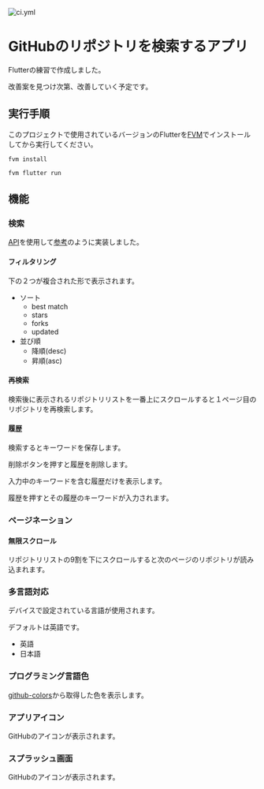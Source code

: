 ![ci.yml](https://github.com/gurasan0110/search_github_repositories/actions/workflows/ci.yml/badge.svg)

# GitHubのリポジトリを検索するアプリ

Flutterの練習で作成しました。

改善案を見つけ次第、改善していく予定です。

## 実行手順

このプロジェクトで使用されているバージョンのFlutterを[FVM](https://fvm.app/)でインストールしてから実行してください。

```
fvm install
```

```
fvm flutter run
```

## 機能

### 検索

[API](https://docs.github.com/ja/rest/search/search?apiVersion=2022-11-28#search-repositories)を使用して[参考](https://github.com/search?q=flutter&type=repositories)のように実装しました。

#### フィルタリング

下の２つが複合された形で表示されます。

- ソート
  - best match
  - stars
  - forks
  - updated
- 並び順
  - 降順(desc)
  - 昇順(asc)

#### 再検索

検索後に表示されるリポジトリリストを一番上にスクロールすると１ページ目のリポジトリを再検索します。

#### 履歴

検索するとキーワードを保存します。

削除ボタンを押すと履歴を削除します。

入力中のキーワードを含む履歴だけを表示します。

履歴を押すとその履歴のキーワードが入力されます。

### ページネーション

#### 無限スクロール

リポジトリリストの9割を下にスクロールすると次のページのリポジトリが読み込まれます。

### 多言語対応

デバイスで設定されている言語が使用されます。

デフォルトは英語です。

- 英語
- 日本語

### プログラミング言語色

[github-colors](https://github.com/ozh/github-colors)から取得した色を表示します。

### アプリアイコン

GitHubのアイコンが表示されます。

### スプラッシュ画面

GitHubのアイコンが表示されます。
